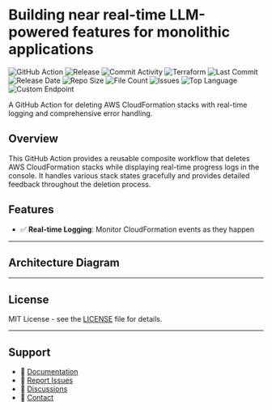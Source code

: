 # Building near real-time LLM-powered features for monolithic applications

![GitHub Action](https://img.shields.io/badge/GitHub-Action-blue?logo=github)&nbsp;![Release](https://github.com/subhamay-bhattacharyya/4102-gen-ai-llm-tf/actions/workflows/release.yaml/badge.svg)&nbsp;![Commit Activity](https://img.shields.io/github/commit-activity/t/subhamay-bhattacharyya/4102-gen-ai-llm-tf)&nbsp;![Terraform](https://img.shields.io/badge/AWS-Terraform-orange?logo=amazonaws)&nbsp;![Last Commit](https://img.shields.io/github/last-commit/subhamay-bhattacharyya/4102-gen-ai-llm-tf)&nbsp;![Release Date](https://img.shields.io/github/release-date/subhamay-bhattacharyya/4102-gen-ai-llm-tf)&nbsp;![Repo Size](https://img.shields.io/github/repo-size/subhamay-bhattacharyya/4102-gen-ai-llm-tf)&nbsp;![File Count](https://img.shields.io/github/directory-file-count/subhamay-bhattacharyya/4102-gen-ai-llm-tf)&nbsp;![Issues](https://img.shields.io/github/issues/subhamay-bhattacharyya/4102-gen-ai-llm-tf)&nbsp;![Top Language](https://img.shields.io/github/languages/top/subhamay-bhattacharyya/4102-gen-ai-llm-tf)&nbsp;![Custom Endpoint](https://img.shields.io/endpoint?url=https://gist.githubusercontent.com/bsubhamay/acc4b3157e44867afcd1168fd8666e38/raw/4102-gen-ai-llm-tf.json?)


A GitHub Action for deleting AWS CloudFormation stacks with real-time logging and comprehensive error handling.

## Overview

This GitHub Action provides a reusable composite workflow that deletes AWS CloudFormation stacks while displaying real-time progress logs in the console. It handles various stack states gracefully and provides detailed feedback throughout the deletion process.

## Features

- ✅ **Real-time Logging**: Monitor CloudFormation events as they happen

---

## Architecture Diagram


---

## License

MIT License - see the [LICENSE](LICENSE) file for details.

---

## Support

- 📖 [Documentation](https://github.com/subhamay-bhattacharyya/4102-gen-ai-llm-tf/wiki)
- 🐛 [Report Issues](https://github.com/subhamay-bhattacharyya/4102-gen-ai-llm-tf/issues)
- 💬 [Discussions](https://github.com/subhamay-bhattacharyya/4102-gen-ai-llm-tf/discussions)
- 📧 [Contact](mailto:support@subhamay.aws@gmail.com)